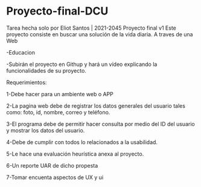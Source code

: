 # Proyecto-final-DCU
Tarea hecha solo por Eliot Santos | 2021-2045
Proyecto final v1
Este proyecto consiste en buscar una solución de la vida diaria. A traves de  una Web

-Educacion 

-Subirán el proyecto en Githup y hará un vídeo explicando la funcionalidades de su proyecto.


Requerimientos:

1-Debe hacer  para un ambiente web o APP 

2-La pagina web debe de registrar los datos generales del usuario tales como: foto, id, nombre, correo y teléfono.

3-El programa debe de permitir hacer consulta por medio  del  ID del usuario y mostrar los datos del usuario.

4-Debe de cumplir con todos lo relacionados a la usabilidad.

5-Le hace una evaluación  heurística anexa al proyecto. 

6-Un reporte UAR  de dicho propesta 

7-Tomar encuenta aspectos de UX y ui
